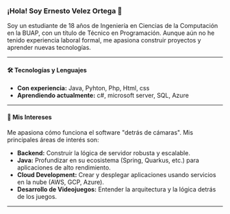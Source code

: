 ### ¡Hola! Soy Ernesto Velez Ortega 👋

<p>
  Soy un estudiante de 18 años de Ingeniería en Ciencias de la Computación en la BUAP, con un título de Técnico en Programación. Aunque aún no he tenido experiencia laboral formal, me apasiona construir proyectos y aprender nuevas tecnologías.
</p>

---

#### 🛠️ Tecnologías y Lenguajes
* **Con experiencia:** Java, Pyhton, Php, Html, css
* **Aprendiendo actualmente:** c#, microsoft server, SQL, Azure

---

#### 🌱 Mis Intereses

Me apasiona cómo funciona el software "detrás de cámaras". Mis principales áreas de interés son:

* **Backend:** Construir la lógica de servidor robusta y escalable.
* **Java:** Profundizar en su ecosistema (Spring, Quarkus, etc.) para aplicaciones de alto rendimiento.
* **Cloud Development:** Crear y desplegar aplicaciones usando servicios en la nube (AWS, GCP, Azure).
* **Desarrollo de Videojuegos:** Entender la arquitectura y la lógica detrás de los juegos.

---


